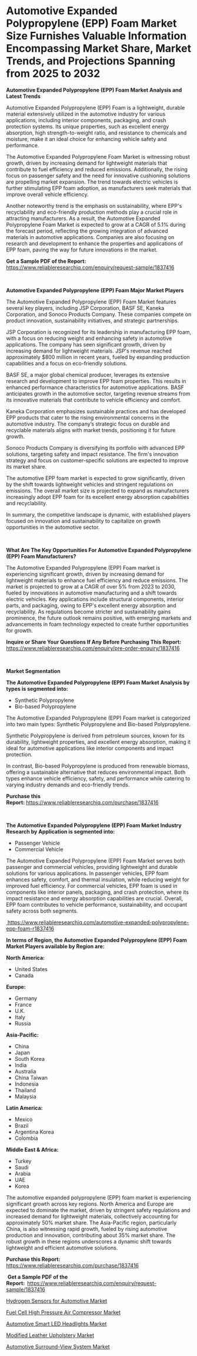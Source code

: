 <p><h1>Automotive Expanded Polypropylene (EPP) Foam Market Size Furnishes Valuable Information Encompassing Market Share, Market Trends, and Projections Spanning from 2025 to 2032</h1></p><p><strong>Automotive Expanded Polypropylene (EPP) Foam Market Analysis and Latest Trends</strong></p>
<p><p>Automotive Expanded Polypropylene (EPP) Foam is a lightweight, durable material extensively utilized in the automotive industry for various applications, including interior components, packaging, and crash protection systems. Its unique properties, such as excellent energy absorption, high strength-to-weight ratio, and resistance to chemicals and moisture, make it an ideal choice for enhancing vehicle safety and performance.</p><p>The Automotive Expanded Polypropylene Foam Market is witnessing robust growth, driven by increasing demand for lightweight materials that contribute to fuel efficiency and reduced emissions. Additionally, the rising focus on passenger safety and the need for innovative cushioning solutions are propelling market expansion. The trend towards electric vehicles is further stimulating EPP foam adoption, as manufacturers seek materials that improve overall vehicle efficiency.</p><p>Another noteworthy trend is the emphasis on sustainability, where EPP's recyclability and eco-friendly production methods play a crucial role in attracting manufacturers. As a result, the Automotive Expanded Polypropylene Foam Market is expected to grow at a CAGR of 5.1% during the forecast period, reflecting the growing integration of advanced materials in automotive applications. Companies are also focusing on research and development to enhance the properties and applications of EPP foam, paving the way for future innovations in the market.</p></p>
<p><strong>Get a Sample PDF of the Report:&nbsp;</strong> <a href="https://www.reliableresearchiq.com/enquiry/request-sample/1837416?utm_campaign=99&utm_medium=2&utm_source=Github&utm_content=ia&utm_term=31032025&utm_id=automotive-expanded-polypropylene-epp-foam">https://www.reliableresearchiq.com/enquiry/request-sample/1837416</a></p>
<p>&nbsp;</p>
<p><strong>Automotive Expanded Polypropylene (EPP) Foam Major Market Players</strong></p>
<p><p>The Automotive Expanded Polypropylene (EPP) Foam Market features several key players, including JSP Corporation, BASF SE, Kaneka Corporation, and Sonoco Products Company. These companies compete on product innovation, sustainability initiatives, and strategic partnerships.</p><p>JSP Corporation is recognized for its leadership in manufacturing EPP foam, with a focus on reducing weight and enhancing safety in automotive applications. The company has seen significant growth, driven by increasing demand for lightweight materials. JSP's revenue reached approximately $800 million in recent years, fueled by expanding production capabilities and a focus on eco-friendly solutions.</p><p>BASF SE, a major global chemical producer, leverages its extensive research and development to improve EPP foam properties. This results in enhanced performance characteristics for automotive applications. BASF anticipates growth in the automotive sector, targeting revenue streams from its innovative materials that contribute to vehicle efficiency and comfort.</p><p>Kaneka Corporation emphasizes sustainable practices and has developed EPP products that cater to the rising environmental concerns in the automotive industry. The company’s strategic focus on durable and recyclable materials aligns with market trends, positioning it for future growth.</p><p>Sonoco Products Company is diversifying its portfolio with advanced EPP solutions, targeting safety and impact resistance. The firm's innovation strategy and focus on customer-specific solutions are expected to improve its market share.</p><p>The automotive EPP foam market is expected to grow significantly, driven by the shift towards lightweight vehicles and stringent regulations on emissions. The overall market size is projected to expand as manufacturers increasingly adopt EPP foam for its excellent energy absorption capabilities and recyclability.</p><p>In summary, the competitive landscape is dynamic, with established players focused on innovation and sustainability to capitalize on growth opportunities in the automotive sector.</p></p>
<p>&nbsp;</p>
<p><strong>What Are The Key Opportunities For Automotive Expanded Polypropylene (EPP) Foam Manufacturers?</strong></p>
<p><p>The Automotive Expanded Polypropylene (EPP) Foam market is experiencing significant growth, driven by increasing demand for lightweight materials to enhance fuel efficiency and reduce emissions. The market is projected to grow at a CAGR of over 5% from 2023 to 2030, fueled by innovations in automotive manufacturing and a shift towards electric vehicles. Key applications include structural components, interior parts, and packaging, owing to EPP's excellent energy absorption and recyclability. As regulations become stricter and sustainability gains prominence, the future outlook remains positive, with emerging markets and advancements in foam technology expected to create further opportunities for growth.</p></p>
<p><strong>Inquire or Share Your Questions If Any Before Purchasing This Report:</strong> <a href="https://www.reliableresearchiq.com/enquiry/pre-order-enquiry/1837416?utm_campaign=99&utm_medium=2&utm_source=Github&utm_content=ia&utm_term=31032025&utm_id=automotive-expanded-polypropylene-epp-foam">https://www.reliableresearchiq.com/enquiry/pre-order-enquiry/1837416</a></p>
<p>&nbsp;</p>
<p><strong>Market Segmentation</strong></p>
<p><strong>The Automotive Expanded Polypropylene (EPP) Foam Market Analysis by types is segmented into:</strong></p>
<p><ul><li>Synthetic Polypropylene</li><li>Bio-based Polypropylene</li></ul></p>
<p><p>The Automotive Expanded Polypropylene (EPP) Foam market is categorized into two main types: Synthetic Polypropylene and Bio-based Polypropylene. </p><p>Synthetic Polypropylene is derived from petroleum sources, known for its durability, lightweight properties, and excellent energy absorption, making it ideal for automotive applications like interior components and impact protection. </p><p>In contrast, Bio-based Polypropylene is produced from renewable biomass, offering a sustainable alternative that reduces environmental impact. Both types enhance vehicle efficiency, safety, and performance while catering to varying industry demands and eco-friendly trends.</p></p>
<p><strong>Purchase this Report:&nbsp;</strong><a href="https://www.reliableresearchiq.com/purchase/1837416?utm_campaign=99&utm_medium=2&utm_source=Github&utm_content=ia&utm_term=31032025&utm_id=automotive-expanded-polypropylene-epp-foam">https://www.reliableresearchiq.com/purchase/1837416</a></p>
<p>&nbsp;</p>
<p><strong>The Automotive Expanded Polypropylene (EPP) Foam Market Industry Research by Application is segmented into:</strong></p>
<p><ul><li>Passenger Vehicle</li><li>Commercial Vehicle</li></ul></p>
<p><p>The Automotive Expanded Polypropylene (EPP) Foam Market serves both passenger and commercial vehicles, providing lightweight and durable solutions for various applications. In passenger vehicles, EPP foam enhances safety, comfort, and thermal insulation, while reducing weight for improved fuel efficiency. For commercial vehicles, EPP foam is used in components like interior panels, packaging, and crash protection, where its impact resistance and energy absorption capabilities are crucial. Overall, EPP foam contributes to vehicle performance, sustainability, and occupant safety across both segments.</p></p>
<p><a href="https://www.reliableresearchiq.com/automotive-expanded-polypropylene-epp-foam-r1837416?utm_campaign=99&utm_medium=2&utm_source=Github&utm_content=ia&utm_term=31032025&utm_id=automotive-expanded-polypropylene-epp-foam">&nbsp;https://www.reliableresearchiq.com/automotive-expanded-polypropylene-epp-foam-r1837416</a></p>
<p><strong>In terms of Region, the Automotive Expanded Polypropylene (EPP) Foam Market Players available by Region are:</strong></p>
<p>
    <p> <strong> North America: </strong>
        <ul>
            <li>United States</li>
            <li>Canada</li>
        </ul>
        </p> 
    <p> <strong> Europe: </strong>
        <ul>
            <li>Germany</li>
            <li>France</li>
            <li>U.K.</li>
            <li>Italy</li>
            <li>Russia</li>
        </ul>
        </p> 
    <p> <strong> Asia-Pacific: </strong>
        <ul>
            <li>China</li>
            <li>Japan</li>
            <li>South Korea</li>
            <li>India</li>
            <li>Australia</li>
            <li>China Taiwan</li>
            <li>Indonesia</li>
            <li>Thailand</li>
            <li>Malaysia</li>
        </ul>
        </p> 
    <p> <strong> Latin America: </strong>
        <ul>
            <li>Mexico</li>
            <li>Brazil</li>
            <li>Argentina Korea</li>
            <li>Colombia</li>
        </ul>
        </p> 
    <p> <strong> Middle East & Africa: </strong>
        <ul>
            <li>Turkey</li>
            <li>Saudi</li>
            <li>Arabia</li>
            <li>UAE</li>
            <li>Korea</li>
        </ul>
    </p>
    </p>
<p><p>The automotive expanded polypropylene (EPP) foam market is experiencing significant growth across key regions. North America and Europe are expected to dominate the market, driven by stringent safety regulations and increased demand for lightweight materials, collectively accounting for approximately 50% market share. The Asia-Pacific region, particularly China, is also witnessing rapid growth, fueled by rising automotive production and innovation, contributing about 35% market share. The robust growth in these regions underscores a dynamic shift towards lightweight and efficient automotive solutions.</p></p>
<p><strong>Purchase this Report: </strong><a href="https://www.reliableresearchiq.com/purchase/1837416?utm_campaign=99&utm_medium=2&utm_source=Github&utm_content=ia&utm_term=31032025&utm_id=automotive-expanded-polypropylene-epp-foam">https://www.reliableresearchiq.com/purchase/1837416</a></p>
<p>&nbsp;<strong>Get a Sample PDF of the Report:&nbsp;&nbsp;</strong><a href="https://www.reliableresearchiq.com/enquiry/request-sample/1837416?utm_campaign=99&utm_medium=2&utm_source=Github&utm_content=ia&utm_term=31032025&utm_id=automotive-expanded-polypropylene-epp-foam">https://www.reliableresearchiq.com/enquiry/request-sample/1837416</a></p>
<p><strong></strong></p>
<p><p><a href="https://github.com/afghatakito29/Market-Research-Report-List-1/blob/main/hydrogen-sensors-for-automotive-market.md?utm_campaign=99&utm_medium=2&utm_source=Github&utm_content=ia&utm_term=31032025&utm_id=automotive-expanded-polypropylene-epp-foam">Hydrogen Sensors for Automotive Market</a></p><p><a href="https://github.com/eimutelufta/Market-Research-Report-List-1/blob/main/fuel-cell-high-pressure-air-compressor-market.md?utm_campaign=99&utm_medium=2&utm_source=Github&utm_content=ia&utm_term=31032025&utm_id=automotive-expanded-polypropylene-epp-foam">Fuel Cell High Pressure Air Compressor Market</a></p><p><a href="https://github.com/atawanyeze/Market-Research-Report-List-1/blob/main/automotive-smart-led-headlights-market.md?utm_campaign=99&utm_medium=2&utm_source=Github&utm_content=ia&utm_term=31032025&utm_id=automotive-expanded-polypropylene-epp-foam">Automotive Smart LED Headlights Market</a></p><p><a href="https://github.com/saqafidrahea/Market-Research-Report-List-1/blob/main/modified-leather-upholstery-market.md?utm_campaign=99&utm_medium=2&utm_source=Github&utm_content=ia&utm_term=31032025&utm_id=automotive-expanded-polypropylene-epp-foam">Modified Leather Upholstery Market</a></p><p><a href="https://github.com/onutsheinz/Market-Research-Report-List-1/blob/main/automotive-surround-view-system-market.md?utm_campaign=99&utm_medium=2&utm_source=Github&utm_content=ia&utm_term=31032025&utm_id=automotive-expanded-polypropylene-epp-foam">Automotive Surround-View System Market</a></p></p>